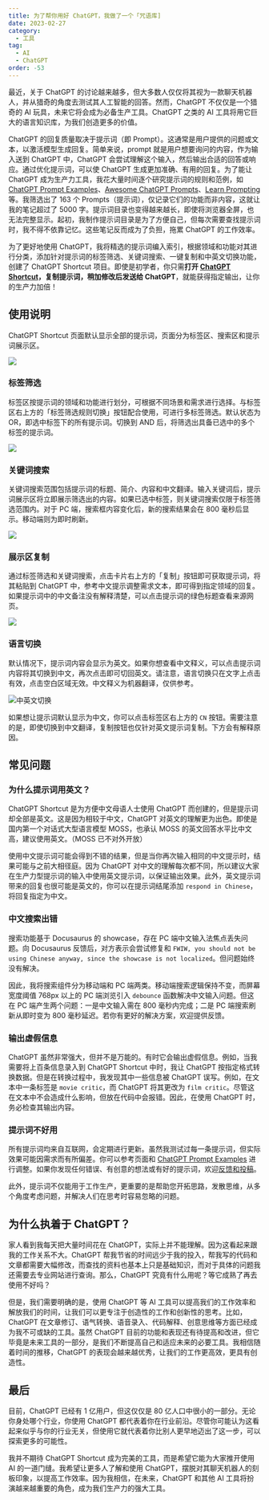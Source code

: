 ```yaml
---
title: 为了帮你用好 ChatGPT，我做了一个「咒语库]
date: 2023-02-27
category:
  - 工具
tag:
  - AI
  - ChatGPT
order: -53
---
```


最近，关于 ChatGPT 的讨论越来越多，但大多数人仅仅将其视为一款聊天机器人，并从猎奇的角度去测试其人工智能的回答。然而，ChatGPT 不仅仅是一个猎奇的 AI 玩具，未来它将会成为必备生产工具。ChatGPT 之类的 AI 工具将用它巨大的语言知识库，为我们创造更多的价值。

ChatGPT 的回复质量取决于提示词（即 Prompt）。这通常是用户提供的问题或文本，以激活模型生成回复。简单来说，prompt 就是用户想要询问的内容，作为输入送到 ChatGPT 中，ChatGPT 会尝试理解这个输入，然后输出合适的回答或响应。通过优化提示词，可以使 ChatGPT 生成更加准确、有用的回复。为了能让 ChatGPT 成为生产力工具，我花大量时间逐个研究提示词的规则和范例，如 [ChatGPT Prompt Examples](https://platform.openai.com/examples)、[Awesome ChatGPT Prompts](https://github.com/f/awesome-chatgpt-prompts)、[Learn Prompting](https://learnprompting.org/) 等。我筛选出了 163 个 Prompts（提示词），仅记录它们的功能而非内容，这就让我的笔记超过了 5000 字。提示词目录也变得越来越长，即使将浏览器全屏，也无法完整显示。起初，我制作提示词目录是为了方便自己，但每次需要查找提示词时，我不得不依靠记忆。这些笔记反而成为了负担，拖累 ChatGPT 的工作效率。

为了更好地使用 ChatGPT，我将精选的提示词编入索引，根据领域和功能对其进行分类，添加针对提示词的标签筛选、关键词搜索、一键复制和中英文切换功能，创建了 ChatGPT Shortcut 项目。即使是初学者，你只需**打开 [ChatGPT Shortcut](https:/ai.newzone.top)，复制提示词，稍加修改后发送给 ChatGPT**，就能获得指定输出，让你的生产力加倍！

## 使用说明

ChatGPT Shortcut 页面默认显示全部的提示词，页面分为标签区、搜索区和提示词展示区。

![](https://tc.seoipo.com/2023-02-28-10-30-20.png?imageMogr2/format/webp)

### 标签筛选

标签区按提示词的领域和功能进行划分，可根据不同场景和需求进行选择。与标签区右上方的「标签筛选规则切换」按钮配合使用，可进行多标签筛选。默认状态为 OR，即选中标签下的所有提示词。切换到 AND 后，将筛选出具备已选中的多个标签的提示词。

![](https://tc.seoipo.com/2023-02-28-10-31-01.png?imageMogr2/format/webp)

### 关键词搜索

关键词搜索范围包括提示词的标题、简介、内容和中文翻译。输入关键词后，提示词展示区将立即展示筛选出的内容。如果已选中标签，则关键词搜索仅限于标签筛选范围内。对于 PC 端，搜索框内容变化后，新的搜索结果会在 800 毫秒后显示。移动端则为即时刷新。

![](https://tc.seoipo.com/2023-02-28-10-31-10.png?imageMogr2/format/webp)

### 展示区复制

通过标签筛选和关键词搜索，点击卡片右上方的「复制」按钮即可获取提示词，将其粘贴到 ChatGPT 中，参考中文提示调整需求文本，即可得到指定领域的回复。如果提示词中的中文备注没有解释清楚，可以点击提示词的绿色标题查看来源网页。

![](https://tc.seoipo.com/2023-02-28-10-31-19.png?imageMogr2/format/webp)

### 语言切换

默认情况下，提示词内容会显示为英文。如果你想查看中文释义，可以点击提示词内容将其切换到中文，再次点击即可切回英文。请注意，语言切换只在文字上点击有效，点击空白区域无效。中文释义为机器翻译，仅供参考。

![中英文切换](https://tc.seoipo.com/chatgptshortcut_encn.gif)

如果想让提示词默认显示为中文，你可以点击标签区右上方的 `CN` 按钮。需要注意的是，即使切换到中文翻译，复制按钮也仅针对英文提示词复制。下方会有解释原因。

## 常见问题

### 为什么提示词用英文？

ChatGPT Shortcut 是为方便中文母语人士使用 ChatGPT 而创建的，但是提示词却全部是英文。这是因为相较于中文，ChatGPT 对英文的理解更为出色。即使是国内第一个对话式大型语言模型 MOSS，也承认 MOSS 的英文回答水平比中文高，建议使用英文。（MOSS 已不对外开放）

使用中文提示词可能会得到不错的结果，但是当你再次输入相同的中文提示时，结果可能与之前大相径庭。因为 ChatGPT 对中文的理解每次都不同，所以建议大家在生产力型提示词的输入中使用英文提示词，以保证输出效果。此外，英文提示词带来的回复也很可能是英文的，你可以在提示词结尾添加 `respond in Chinese`，将回复指定为中文。

### 中文搜索出错

搜索功能基于 Docusaurus 的 showcase，存在 PC 端中文输入法焦点丢失问题。向 Docusaurus 反馈后，对方表示会尝试修复和 `FWIW, you should not be using Chinese anyway, since the showcase is not localized`。但问题始终没有解决。

因此，我将搜索组件分为移动端和 PC 端两类。移动端搜索逻辑保持不变，而屏幕宽度阈值 768px 以上的 PC 端浏览引入 `debounce` 函数解决中文输入问题。但这在 PC 端产生两个问题：一是中文输入需在 800 毫秒内完成；二是 PC 端搜索刷新从即时变为 800 毫秒延迟。若你有更好的解决方案，欢迎提供反馈。

### 输出虚假信息

ChatGPT 虽然非常强大，但并不是万能的。有时它会输出虚假信息。例如，当我需要将上百条信息录入到 ChatGPT Shortcut 中时，我让 ChatGPT 按指定格式转换数据。但是在转换过程中，我发现其中一些信息被 ChatGPT 误写。例如，在文本中一条标签是 `movie critic`，而 ChatGPT 将其更改为 `film critic`。尽管这在文本中不会造成什么影响，但放在代码中会报错。因此，在使用 ChatGPT 时，务必检查其输出内容。

### 提示词不好用

所有提示词均来自互联网，会定期进行更新。虽然我测试过每一条提示词，但实际效果可能因需求而有所偏差。你可以参考页面和 [ChatGPT Prompt Examples](https://platform.openai.com/examples) 进行调整。如果你发现任何错误、有创意的想法或有好的提示词，欢迎[反馈和投稿](https://github.com/rockbenben/ChatGPT-Shortcut/discussions/11)。

此外，提示词不仅能用于工作生产，更重要的是帮助您开拓思路，发散思维，从多个角度考虑问题，并解决人们在思考时容易忽略的问题。

## 为什么执着于 ChatGPT？

家人看到我每天把大量时间花在 ChatGPT，实际上并不能理解。因为这看起来跟我的工作关系不大。ChatGPT 帮我节省的时间远少于我的投入，帮我写的代码和文章都需要大幅修改，而查找的资料也基本上只是基础知识，而对于具体的问题我还需要去专业网站进行查询。那么，ChatGPT 究竟有什么用呢？等它成熟了再去使用不好吗？

但是，我们需要明确的是，使用 ChatGPT 等 AI 工具可以提高我们的工作效率和解放我们的时间，让我们可以更专注于创造性的工作和创新性的思考。比如，ChatGPT 在文章修订、语气转换、语音录入、代码解释、创意思维等方面已经成为我不可或缺的工具。虽然 ChatGPT 目前的功能和表现还有待提高和改进，但它毕竟是未来工具的一部分，是我们不断提高自己和适应未来的必要工具。我相信随着时间的推移，ChatGPT 的表现会越来越优秀，让我们的工作更高效，更具有创造性。

## 最后

目前，ChatGPT 已经有 1 亿用户，但这仅仅是 80 亿人口中很小的一部分。无论你身处哪个行业，你使用 ChatGPT 都代表着你在行业前沿。尽管你可能认为这看起来似乎与你的行业无关，但使用它就代表着你比别人更早地迈出了这一步，可以探索更多的可能性。

我并不期待 ChatGPT Shortcut 成为完美的工具，而是希望它能为大家推开使用 AI 的一道门缝。我希望让更多人了解和使用 ChatGPT，摆脱对其聊天机器人的刻板印象，以提高工作效率。因为我相信，在未来，ChatGPT 和其他 AI 工具将扮演越来越重要的角色，成为我们生产力的强大工具。
